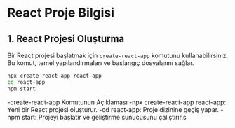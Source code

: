 # React Proje Bilgisi

## 1. React Projesi Oluşturma

Bir React projesi başlatmak için `create-react-app` komutunu kullanabilirsiniz. Bu komut, temel yapılandırmaları ve başlangıç dosyalarını sağlar.

```bash
npx create-react-app react-app
cd react-app
npm start
```
-create-react-app Komutunun Açıklaması
-npx create-react-app react-app: Yeni bir React projesi oluşturur.
-cd react-app: Proje dizinine geçiş yapar.
-npm start: Projeyi başlatır ve geliştirme sunucusunu çalıştırır.s
